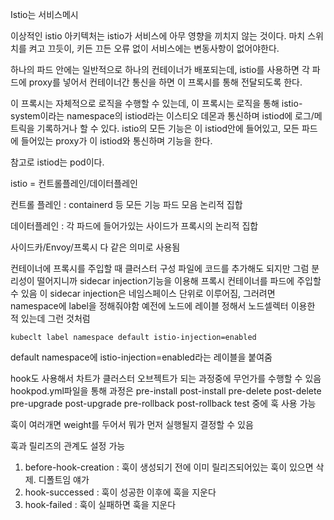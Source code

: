 Istio는 서비스메시

이상적인 istio 아키텍처는 istio가 서비스에 아무 영향을 끼치지 않는 것이다.
마치 스위치를 켜고 끄듯이, 키든 끄든 오류 없이 서비스에는 변동사항이 없어야한다.

하나의 파드 안에는 일반적으로 하나의 컨테이너가 배포되는데, istio를 사용하면 각 파드에 proxy를 넣어서 컨테이너간 통신을 하면 이 프록시를 통해 전달되도록 한다.

이 프록시는 자체적으로 로직을 수행할 수 있는데, 이 프록시는 로직을 통해 istio-system이라는 namespace의 istiod라는 이스티오 데몬과 통신하며 istiod에 로그/메트릭을 기록하거나 할 수 있다.
istio의 모든 기능은 이 istiod안에 들어있고, 모든 파드에 들어있는 proxy가 이 istiod와 통신하며 기능을 한다.

참고로 istiod는 pod이다.


istio = 컨트롤플레인/데이터플레인

컨트롤 플레인 : containerd 등 모든 기능 파드 모음 논리적 집합

데이터플레인 : 각 파드에 들어가있는 사이드가 프록시의 논리적 집합

사이드카/Envoy/프록시 다 같은 의미로 사용됨

컨테이너에 프록시를 주입할 때 클러스터 구성 파일에 코드를 추가해도 되지만 그럼 분리성이 떨어지니까
sidecar injection기능을 이용해 프록시 컨테이너를 파드에 주입할 수 있음
이 sidecar injection은 네임스페이스 단위로 이루어짐, 그러려면 namespace에 label을 정해줘야함
예전에 노드에 레이블 정해서 노드셀렉터 이용한 적 있는데 그런 것처럼

    kubeclt label namespace default istio-injection=enabled

default namespace에 istio-injection=enabled라는 레이블을 붙여줌

hook도 사용해서 차트가 클러스터 오브젝트가 되는 과정중에 무언가를 수행할 수 있음
hookpod.yml파일을 통해
과정은
pre-install
post-install
pre-delete
post-delete
pre-upgrade
post-upgrade
pre-rollback
post-rollback
test
중에 훅 사용 가능

훅이 여러개면 weight를 두어서 뭐가 먼저 실행될지 결정할 수 있음

훅과 릴리즈의 관계도 설정 가능
1. before-hook-creation : 훅이 생성되기 전에 이미 릴리즈되어있는 훅이 있으면 삭제. 디폴트임 얘가
2. hook-successed : 훅이 성공한 이후에 훅을 지운다
3. hook-failed : 훅이 실패하면 훅을 지운다